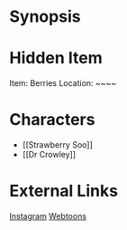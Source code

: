 # Synopsis


# Hidden Item
Item: Berries
Location: ~~~~

# Characters
* [[Strawberry Soo]]
* [[Dr Crowley]]

# External Links
[Instagram](https://www.instagram.com/p/B6HDQTcgU6o/)
[Webtoons](https://www.webtoons.com/en/challenge/twistwood-tales/23-strawberry-soo-goes-shopping/viewer?title_no=344740&episode_no=26)